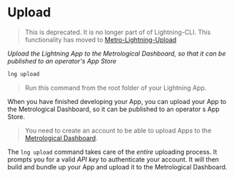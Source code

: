 # Upload

> This is deprecated. It is no longer part of of Lightning-CLI. This functionality has moved to [Metro-Lightning-Upload](https://github.com/Metrological/metro-lightning-upload)

*Upload the Lightning App to the Metrological Dashboard, so that it can be published to an operator's App Store*

```bash
lng upload
```

> Run this command from the root folder of your Lightning App.

When you have finished developing your App, you can upload your App to the Metrological Dashboard,
so it can be published to an operator s App Store.

> You need to create an account to be able to upload Apps to the [Metrological Dashboard](http://dashboard.metrological.com/).

The `lng upload` command takes care of the *entire* uploading process. It prompts you for a valid *API key* to authenticate your account. It will then build and bundle up your App and upload it to the Metrological Dashboard.
